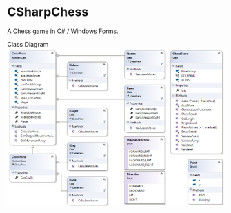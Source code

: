CSharpChess
===========

A Chess game in C# / Windows Forms.

Class Diagram
![Class Diagram](ClassDiagram.png)
